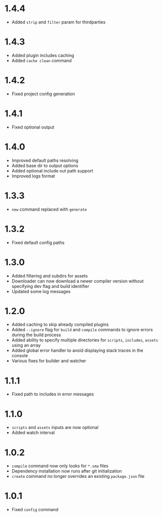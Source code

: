 # 1.4.4
- Added `strip` and `filter` param for thirdparties

# 1.4.3
- Added plugin includes caching
- Added `cache clean` command

# 1.4.2
- Fixed project config generation

# 1.4.1
- Fixed optional output

# 1.4.0
- Improved default paths resolving
- Added base dir to output options
- Added optional include out path support
- Improved logs format

# 1.3.3
- `new` command replaced with `generate`

# 1.3.2
- Fixed default config paths

# 1.3.0
- Added filtering and subdirs for assets
- Downloader can now download a newer compiler version without specifying dev flag and build identifier
- Updated some log messages

# 1.2.0
- Added caching to skip already compiled plugins
- Added `--ignore` flag for `build` and `compile` commands to ignore errors during the build process
- Added ability to specify multiple directories for `scripts`, `includes`, `assets` using an array
- Added global error handler to avoid displaying stack traces in the console
- Various fixes for builder and watcher

# 1.1.1
- Fixed path to includes in error messages

# 1.1.0
- `scripts` and `assets` inputs are now optional
- Added watch interval

# 1.0.2
- `compile` command now only looks for `*.sma` files
- Dependency installation now runs after git initialization
- `create` command no longer overrides an existing `package.json` file

# 1.0.1
- Fixed `config` command
